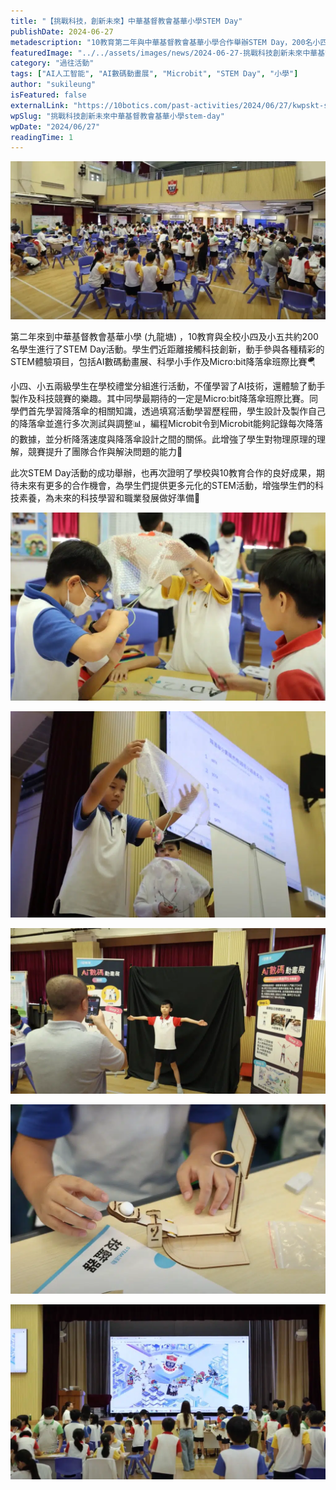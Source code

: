 ```yaml
---
title: "【挑戰科技，創新未來】中華基督教會基華小學STEM Day"
publishDate: 2024-06-27
metadescription: "10教育第二年與中華基督教會基華小學合作舉辦STEM Day，200名小四小五學生參與AI數碼動畫展和Micro:bit降落傘班際比賽，學習物理原理和編程技術。"
featuredImage: "../../assets/images/news/2024-06-27-挑戰科技創新未來中華基督教會基華小學stem-day/image1.png"
category: "過往活動"
tags: ["AI人工智能", "AI數碼動畫展", "Microbit", "STEM Day", "小學"]
author: "sukileung"
isFeatured: false
externalLink: "https://10botics.com/past-activities/2024/06/27/kwpskt-stem-day/"
wpSlug: "挑戰科技創新未來中華基督教會基華小學stem-day"
wpDate: "2024/06/27"
readingTime: 1
---
```


![](../../assets/images/news/2024-06-27-挑戰科技創新未來中華基督教會基華小學stem-day/image1.png)

第二年來到中華基督教會基華小學 (九龍塘) ，10教育與全校小四及小五共約200名學生進行了STEM Day活動。學生們近距離接觸科技創新，動手參與各種精彩的STEM體驗項目，包括AI數碼動畫展、科學小手作及Micro:bit降落傘班際比賽🪂

小四、小五兩級學生在學校禮堂分組進行活動，不僅學習了AI技術，還體驗了動手製作及科技競賽的樂趣。其中同學最期待的一定是Micro:bit降落傘班際比賽。同學們首先學習降落傘的相關知識，透過填寫活動學習歷程冊，學生設計及製作自己的降落傘並進行多次測試與調整📊，編程Microbit令到Microbit能夠記錄每次降落的數據，並分析降落速度與降落傘設計之間的關係。此增強了學生對物理原理的理解，競賽提升了團隊合作與解決問題的能力🤝

此次STEM Day活動的成功舉辦，也再次證明了學校與10教育合作的良好成果，期待未來有更多的合作機會，為學生們提供更多元化的STEM活動，增強學生們的科技素養，為未來的科技學習和職業發展做好準備💪

![](../../assets/images/news/2024-06-27-挑戰科技創新未來中華基督教會基華小學stem-day/image2.png)

![](../../assets/images/news/2024-06-27-挑戰科技創新未來中華基督教會基華小學stem-day/image3.png)

![](../../assets/images/news/2024-06-27-挑戰科技創新未來中華基督教會基華小學stem-day/image4.png)

![](../../assets/images/news/2024-06-27-挑戰科技創新未來中華基督教會基華小學stem-day/image5.png)

![](../../assets/images/news/2024-06-27-挑戰科技創新未來中華基督教會基華小學stem-day/image6.png)

###